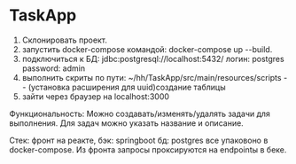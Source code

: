 # TaskApp
1. Склонировать проект.
2. запустить docker-compose командой:
docker-compose up --build.
3. подключиться к БД:
   jdbc:postgresql://localhost:5432/
   логин: postgres
   password: admin
4. выполнить скриты по пути:
~/hh/TaskApp/src/main/resources/scripts -- (установка расширения для uuid)создание таблицы
5. зайти через браузер на localhost:3000

Функциональность:
Можно создавать/изменять/удалять задачи для выполнения.
Для задач можно указать название и описание.

Стек:
фронт на реакте,
бэк: springboot
бд: postgres
все упаковоно в docker-compose. Из фронта запросы проксируются на endpointы в беке.